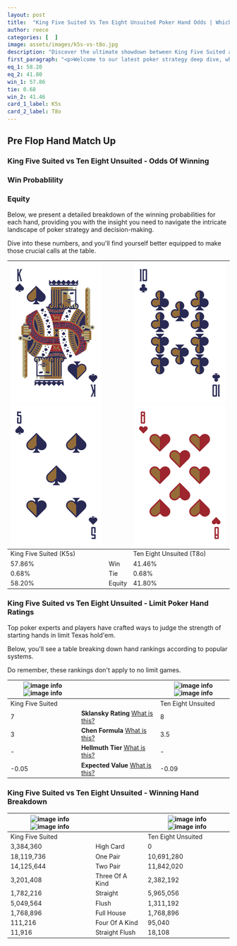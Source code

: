 ```yaml
---
layout: post
title:  "King Five Suited Vs Ten Eight Unsuited Poker Hand Odds | Which Is The Better Hand In Poker? A Complete Guide"
author: reece
categories: [  ]
image: assets/images/k5s-vs-t8o.jpg
description: "Discover the ultimate showdown between King Five Suited and Ten Eight Unsuited in poker! Uncover the odds, strategies, and scenarios where one hand triumphs over the other. Get ready to up your poker game with this thrilling analysis."
first_paragraph: "<p>Welcome to our latest poker strategy deep dive, where we're pitting two distinct hands against each other in a high-stakes showdown: King Five Suited vs Ten Eight Unsuited.</p><p>In the dynamic world of poker, every decision counts, and knowing which hand holds the upper hand is key to your success at the table.</p><p>In this article, we'll dissect these two hands, explore the scenarios where one dominates the other, and equip you with the knowledge to make strategic choices that can tip the odds in your favor.</p><p>Get ready to unravel the intriguing dynamics of these poker hands and elevate your game to new heights.</p>"
eq_1: 58.20
eq_2: 41.80
win_1: 57.86
tie: 0.68
win_2: 41.46
card_1_label: K5s
card_2_label: T8o
---
```




[comment]: # (sp0)

## Pre Flop Hand Match Up

<div class="table hand-ratings" markdown="1"> 



### King Five Suited vs Ten Eight Unsuited - Odds Of Winning


  
<div class="row graphs"> 
<div class="col-lg-6">
    <h3>Win Probablility</h3>
    <canvas id="WinChart"></canvas>
</div>
<div class="col-lg-6">
    <h3>Equity</h3>
    <canvas id="EquityChart"></canvas>
</div>
</div>

  Below, we present a detailed breakdown of the winning probabilities for each hand, providing you with the insight you need to navigate the intricate landscape of poker strategy and decision-making. 

Dive into these numbers, and you'll find yourself better equipped to make those crucial calls at the table.


    
| ![image info](assets/images/hand1/k.png) ![image info](assets/images/hand1/5.png) |  | ![image info](assets/images/hand2/t.png) ![image info](assets/images/hand2/8o.png) |
| -------- | -------- | -------- |
| King Five Suited (K5s) |  | Ten Eight Unsuited (T8o) |
| 57.86% | Win | 41.46% |
| 0.68% | Tie | 0.68% |
| 58.20% | Equity | 41.80% |




[comment]: # (sp1)



### King Five Suited vs Ten Eight Unsuited - Limit Poker Hand Ratings

Top poker experts and players have crafted ways to judge the strength of starting hands in limit Texas hold'em. 

Below, you'll see a table breaking down hand rankings according to popular systems. 

Do remember, these rankings don't apply to no limit games.


    
| ![image info](https://www.riverpairs.com/assets/images/hand1/k.png) ![image info](https://www.riverpairs.com/assets/images/hand1/5.png) |  | ![image info](https://www.riverpairs.com/assets/images/hand2/t.png) ![image info](https://www.riverpairs.com/assets/images/hand2/8o.png) |
| -------- | -------- | -------- |
| King Five Suited |  | Ten Eight Unsuited |
| 7 | **Sklansky Rating** [What is this?](/sklansky-rating-explained) | 8 |
| 3 | **Chen Formula** [What is this?](/chen-formula-explained) | 3.5 |
| - | **Hellmuth Tier** [What is this?](/Hellmuth-tier-explained) | - |
| -0.05 | **Expected Value** [What is this?](/expected-value-explained) | -0.09 |




[comment]: # (sp2)



### King Five Suited vs Ten Eight Unsuited - Winning Hand Breakdown


    
| ![image info](https://www.riverpairs.com/assets/images/hand1/k.png) ![image info](https://www.riverpairs.com/assets/images/hand1/5.png) |  | ![image info](https://www.riverpairs.com/assets/images/hand2/t.png) ![image info](https://www.riverpairs.com/assets/images/hand2/8o.png) |
| -------- | -------- | -------- |
| King Five Suited |  | Ten Eight Unsuited |
| 3,384,360 | High Card | 0 |
| 18,119,736 | One Pair | 10,691,280 |
| 14,125,644 | Two Pair | 11,842,020 |
| 3,201,408 | Three Of A Kind | 2,382,192 |
| 1,782,216 | Straight | 5,965,056 |
| 5,049,564 | Flush | 1,311,192 |
| 1,768,896 | Full House | 1,768,896 |
| 111,216 | Four Of A Kind | 95,040 |
| 11,916 | Straight Flush | 18,108 |




[comment]: # (sp3)



</div>

[comment]: # (sp4)



[comment]: # (sp5)

